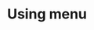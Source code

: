 ---
layout: page
title: Using menu
nav: true
nav_order: 7
dropdown: true
children:
    - title: about
      permalink: /
    - title: divider
    - title: no use
      permalink: /cv/
---